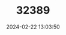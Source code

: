 ---
title: "32389"
category: "Chosenia arbutifolia"
draft: false
date: 2024-02-22 13:03:50
languages:
  Chinese: ["Zhuantianliu"]
---